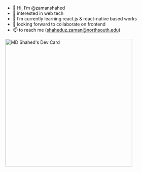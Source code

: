 - 👋 Hi, I’m @zamanshahed
- 👀 interested in web tech
- 🌱 I’m currently learning react.js & react-native based works
- 💞️ looking forward to collaborate on frontend
- 📫 to reach me (shaheduz.zaman@northsouth.edu)


<a href="https://app.daily.dev/zamanShahed"><img src="https://api.daily.dev/devcards/3b4f23a04d0643c1b5d438fb19d7a498.png?r=hpz" width="400" alt="MD Shahed's Dev Card"/></a>

<!---
zamanshahed/zamanshahed is a ✨ special ✨ repository because its `README.md` (this file) appears on your GitHub profile.
You can click the Preview link to take a look at your changes.
--->
